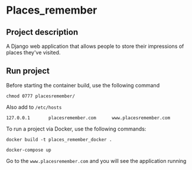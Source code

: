 # Places_remember

## Project description

A Django web application that allows people to store their impressions of places they've visited. 

## Run project 

Before starting the container build, use the following command

`chmod 0777 placesremember/`

Also add to `/etc/hosts`

`127.0.0.1       placesremember.com      www.placesremember.com`

To run a project via Docker, use the following commands:

`docker build -t places_remember_docker .`

`docker-compose up`

Go to the `www.placesremember.com` and you will see the application running